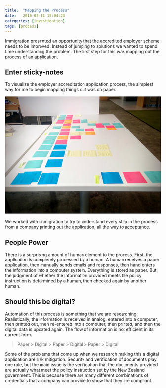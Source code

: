 ```yaml
---
title:  "Mapping the Process"
date:   2016-03-11 15:04:23
categories: [investigation]
tags: [process]
---
```


Immigration presented an opportunity that the accredited employer scheme needs to be improved. Instead of jumping to solutions we wanted to spend time understanding the problem. The first step for this was mapping out the process of an application.

## Enter sticky-notes

To visualize the employer accreditation application process, the simplest way for me to begin mapping things out was on paper. 

![paper representation of process][process-map]

We worked with immigration to try to understand every step in the process from a company printing out the application, all the way to acceptance. 

## People Power
There is a surprising amount of human element to the process. First, the application is completely processed by a human. A human receives a paper application, then manually sends emails and responses, then hand enters the information into a computer system. Everything is stored as paper. But the judgment of whether the information provided meets the policy instruction is determined by a human, then checked again by another human.

## Should this be digital?
Automation of this process is something that we are researching. Realistically, the information is received in analog, entered into a computer, then printed out, then re-entered into a computer, then printed, and then the digital data is updated again. The flow of information is not efficient in its current form.

> Paper > Digital > Paper > Digital > Paper > Digital

Some of the problems that come up when we research making this a digital application are risk mitigation. Security and verification of documents play one role, but the main issue is the verification that the documents provided are actually what meet the policy instruction set by the New Zealand government. This is because there are many different combinations of credentials that a company can provide to show that they are compliant.

[process-map]:      /images/process-map.jpg